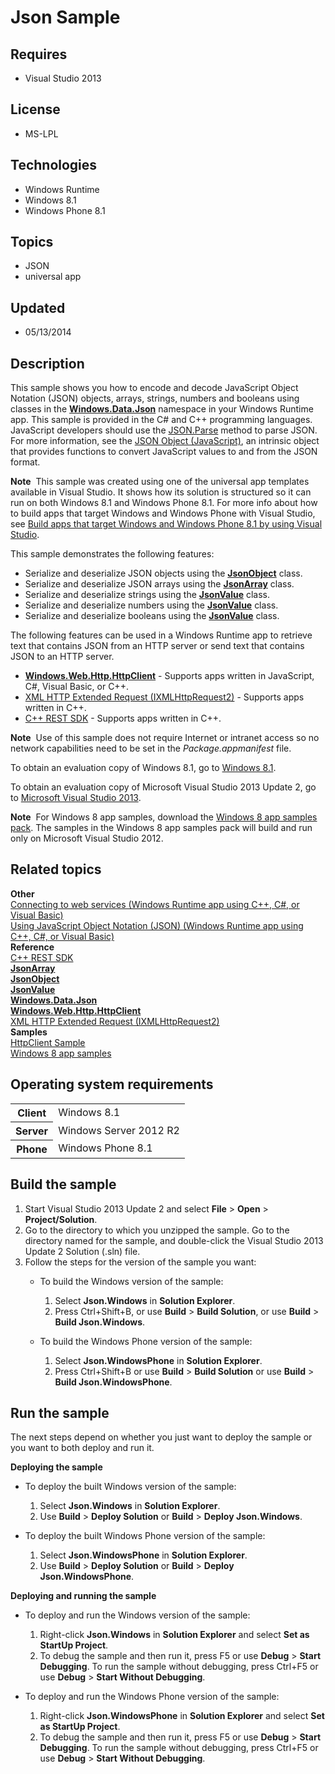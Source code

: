 # Json Sample
## Requires
- Visual Studio 2013
## License
- MS-LPL
## Technologies
- Windows Runtime
- Windows 8.1
- Windows Phone 8.1
## Topics
- JSON
- universal app
## Updated
- 05/13/2014
## Description

<div id="mainSection">
<p>This sample shows you how to encode and decode JavaScript Object Notation (JSON) objects, arrays, strings, numbers and booleans using classes in the
<a href="http://msdn.microsoft.com/library/windows/apps/br240639"><b>Windows.Data.Json</b></a> namespace in your Windows Runtime app. This sample is provided in the C# and C&#43;&#43; programming languages. JavaScript developers should use the
<a href="http://go.microsoft.com/fwlink/?LinkId=398621">JSON.Parse</a> method to parse JSON. For more information, see the
<a href="http://go.microsoft.com/fwlink/?LinkID=398620">JSON Object (JavaScript)</a>, an intrinsic object that provides functions to convert JavaScript values to and from the JSON format.</p>
<p class="note"><b>Note</b>&nbsp;&nbsp;This sample was created using one of the universal app templates available in Visual Studio. It shows how its solution is structured so it can run on both Windows&nbsp;8.1 and Windows Phone 8.1. For more info about how to build apps
 that target Windows and Windows Phone with Visual Studio, see <a href="http://msdn.microsoft.com/library/windows/apps/dn609832">
Build apps that target Windows and Windows Phone 8.1 by using Visual Studio</a>.</p>
<p>This sample demonstrates the following features:</p>
<p></p>
<ul>
<li>Serialize and deserialize JSON objects using the <a href="http://msdn.microsoft.com/library/windows/apps/br225267">
<b>JsonObject</b></a> class. </li><li>Serialize and deserialize JSON arrays using the <a href="http://msdn.microsoft.com/library/windows/apps/br225234">
<b>JsonArray</b></a> class. </li><li>Serialize and deserialize strings using the <a href="http://msdn.microsoft.com/library/windows/apps/br240622">
<b>JsonValue</b></a> class. </li><li>Serialize and deserialize numbers using the <a href="http://msdn.microsoft.com/library/windows/apps/br240622">
<b>JsonValue</b></a> class. </li><li>Serialize and deserialize booleans using the <a href="http://msdn.microsoft.com/library/windows/apps/br240622">
<b>JsonValue</b></a> class. </li></ul>
<p></p>
<p>The following features can be used in a Windows Runtime app to retrieve text that contains JSON from an HTTP server or send text that contains JSON to an HTTP server.</p>
<ul>
<li><a href="http://msdn.microsoft.com/library/windows/apps/dn298639"><b>Windows.Web.Http.HttpClient</b></a> - Supports apps written in JavaScript, C#, Visual Basic, or C&#43;&#43;.
</li><li><a href="http://msdn.microsoft.com/library/windows/apps/hh831163">XML HTTP Extended Request (IXMLHttpRequest2)</a> - Supports apps written in C&#43;&#43;.
</li><li><a href="http://msdn.microsoft.com/en-us/library/jj988008(v=vs.120).aspx">C&#43;&#43; REST SDK</a> - Supports apps written in C&#43;&#43;.
</li></ul>
<p></p>
<p class="note"><b>Note</b>&nbsp;&nbsp;Use of this sample does not require Internet or intranet access so no network capabilities need to be set in the
<i>Package.appmanifest</i> file.</p>
<p>To obtain an evaluation copy of Windows&nbsp;8.1, go to <a href="http://go.microsoft.com/fwlink/p/?linkid=301696">
Windows&nbsp;8.1</a>.</p>
<p>To obtain an evaluation copy of Microsoft Visual Studio&nbsp;2013 Update&nbsp;2, go to <a href="http://go.microsoft.com/fwlink/p/?linkid=301697">
Microsoft Visual Studio&nbsp;2013</a>.</p>
<p></p>
<p class="note"><b>Note</b>&nbsp;&nbsp;For Windows&nbsp;8 app samples, download the <a href="http://go.microsoft.com/fwlink/p/?LinkId=301698">
Windows&nbsp;8 app samples pack</a>. The samples in the Windows&nbsp;8 app samples pack will build and run only on Microsoft Visual Studio&nbsp;2012.</p>
<p></p>
<h2><a id="related_topics"></a>Related topics</h2>
<dl><dt><b>Other</b> </dt><dt><a href="http://msdn.microsoft.com/library/windows/apps/hh761504">Connecting to web services (Windows Runtime app using C&#43;&#43;, C#, or Visual Basic)</a>
</dt><dt><a href="http://msdn.microsoft.com/library/windows/apps/hh770289">Using JavaScript Object Notation (JSON) (Windows Runtime app using C&#43;&#43;, C#, or Visual Basic)</a>
</dt><dt><b>Reference</b> </dt><dt><a href="http://msdn.microsoft.com/en-us/library/jj988008(v=vs.120).aspx">C&#43;&#43; REST SDK</a>
</dt><dt><a href="http://msdn.microsoft.com/library/windows/apps/br225234"><b>JsonArray</b></a>
</dt><dt><a href="http://msdn.microsoft.com/library/windows/apps/br225267"><b>JsonObject</b></a>
</dt><dt><a href="http://msdn.microsoft.com/library/windows/apps/br240622"><b>JsonValue</b></a>
</dt><dt><a href="http://msdn.microsoft.com/library/windows/apps/br240639"><b>Windows.Data.Json</b></a>
</dt><dt><a href="http://msdn.microsoft.com/library/windows/apps/dn298639"><b>Windows.Web.Http.HttpClient</b></a>
</dt><dt><a href="http://msdn.microsoft.com/library/windows/apps/hh831163">XML HTTP Extended Request (IXMLHttpRequest2)</a>
</dt><dt><b>Samples</b> </dt><dt><a href=" http://go.microsoft.com/fwlink/p/?linkid=242550">HttpClient Sample</a>
</dt><dt><a href="http://go.microsoft.com/fwlink/p/?LinkID=227694">Windows 8 app samples</a>
</dt></dl>
<h2>Operating system requirements</h2>
<table>
<tbody>
<tr>
<th>Client</th>
<td><dt>Windows&nbsp;8.1 </dt></td>
</tr>
<tr>
<th>Server</th>
<td><dt>Windows Server&nbsp;2012&nbsp;R2 </dt></td>
</tr>
<tr>
<th>Phone</th>
<td><dt>Windows Phone 8.1 </dt></td>
</tr>
</tbody>
</table>
<h2>Build the sample</h2>
<ol>
<li>Start Visual Studio&nbsp;2013 Update&nbsp;2 and select <b>File</b> &gt; <b>Open</b> &gt;
<b>Project/Solution</b>. </li><li>Go to the directory to which you unzipped the sample. Go to the directory named for the sample, and double-click the Visual Studio&nbsp;2013 Update&nbsp;2 Solution (.sln) file.
</li><li>Follow the steps for the version of the sample you want:
<ul>
<li>
<p>To build the Windows version of the sample:</p>
<ol>
<li>Select <b>Json.Windows</b> in <b>Solution Explorer</b>. </li><li>Press Ctrl&#43;Shift&#43;B, or use <b>Build</b> &gt; <b>Build Solution</b>, or use <b>
Build</b> &gt; <b>Build Json.Windows</b>. </li></ol>
</li><li>
<p>To build the Windows Phone version of the sample:</p>
<ol>
<li>Select <b>Json.WindowsPhone</b> in <b>Solution Explorer</b>. </li><li>Press Ctrl&#43;Shift&#43;B or use <b>Build</b> &gt; <b>Build Solution</b> or use <b>Build</b> &gt;
<b>Build Json.WindowsPhone</b>. </li></ol>
</li></ul>
</li></ol>
<h2>Run the sample</h2>
<p>The next steps depend on whether you just want to deploy the sample or you want to both deploy and run it.</p>
<p><b>Deploying the sample</b></p>
<ul>
<li>
<p>To deploy the built Windows version of the sample:</p>
<ol>
<li>Select <b>Json.Windows</b> in <b>Solution Explorer</b>. </li><li>Use <b>Build</b> &gt; <b>Deploy Solution</b> or <b>Build</b> &gt; <b>Deploy Json.Windows</b>.
</li></ol>
</li><li>
<p>To deploy the built Windows Phone version of the sample:</p>
<ol>
<li>Select <b>Json.WindowsPhone</b> in <b>Solution Explorer</b>. </li><li>Use <b>Build</b> &gt; <b>Deploy Solution</b> or <b>Build</b> &gt; <b>Deploy Json.WindowsPhone</b>.
</li></ol>
</li></ul>
<p><b>Deploying and running the sample</b></p>
<ul>
<li>
<p>To deploy and run the Windows version of the sample:</p>
<ol>
<li>Right-click <b>Json.Windows</b> in <b>Solution Explorer</b> and select <b>Set as StartUp Project</b>.
</li><li>To debug the sample and then run it, press F5 or use <b>Debug</b> &gt; <b>Start Debugging</b>. To run the sample without debugging, press Ctrl&#43;F5 or use
<b>Debug</b> &gt; <b>Start Without Debugging</b>. </li></ol>
</li><li>
<p>To deploy and run the Windows Phone version of the sample:</p>
<ol>
<li>Right-click <b>Json.WindowsPhone</b> in <b>Solution Explorer</b> and select <b>
Set as StartUp Project</b>. </li><li>To debug the sample and then run it, press F5 or use <b>Debug</b> &gt; <b>Start Debugging</b>. To run the sample without debugging, press Ctrl&#43;F5 or use
<b>Debug</b> &gt; <b>Start Without Debugging</b>. </li></ol>
</li></ul>
</div>
